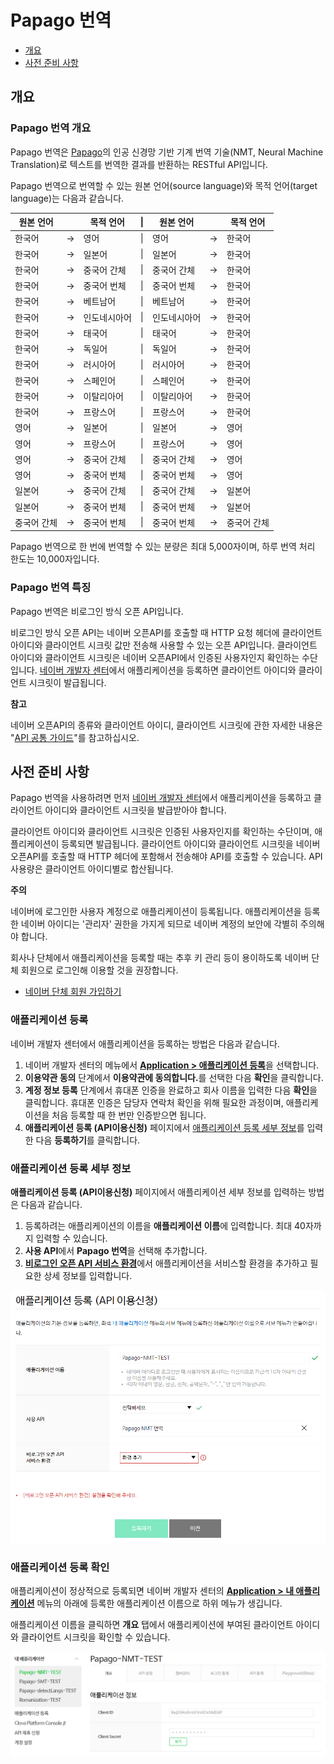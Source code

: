 # Papago 번역

- [개요](#개요)
- [사전 준비 사항](#사전-준비-사항)

## 개요

### Papago 번역 개요

Papago 번역은 [Papago](https://papago.naver.com/)의 인공 신경망 기반 기계 번역 기술(NMT, Neural Machine Translation)로 텍스트를 번역한 결과를 반환하는 RESTful API입니다.

Papago 번역으로 번역할 수 있는 원본 언어(source language)와 목적 언어(target language)는 다음과 같습니다.

|원본 언어||목적 언어|\||원본 언어||목적 언어|
|---|:-:|---|:-:|---|:-:|---|
|한국어|&rarr;|영어|\||영어|&rarr;|한국어|
|한국어|&rarr;|일본어|\||일본어|&rarr;|한국어|
|한국어|&rarr;|중국어 간체|\||중국어 간체|&rarr;|한국어|
|한국어|&rarr;|중국어 번체|\||중국어 번체|&rarr;|한국어|
|한국어|&rarr;|베트남어|\||베트남어|&rarr;|한국어|
|한국어|&rarr;|인도네시아어|\||인도네시아어|&rarr;|한국어|
|한국어|&rarr;|태국어|\||태국어|&rarr;|한국어|
|한국어|&rarr;|독일어|\||독일어|&rarr;|한국어|
|한국어|&rarr;|러시아어|\||러시아어|&rarr;|한국어|
|한국어|&rarr;|스페인어|\||스페인어|&rarr;|한국어|
|한국어|&rarr;|이탈리아어|\||이탈리아어|&rarr;|한국어|
|한국어|&rarr;|프랑스어|\||프랑스어|&rarr;|한국어|
|영어|&rarr;|일본어|\||일본어|&rarr;|영어|
|영어|&rarr;|프랑스어|\||프랑스어|&rarr;|영어|
|영어|&rarr;|중국어 간체|\||중국어 간체|&rarr;|영어|
|영어|&rarr;|중국어 번체|\||중국어 번체|&rarr;|영어|
|일본어|&rarr;|중국어 간체|\||중국어 간체|&rarr;|일본어|\|
|일본어|&rarr;|중국어 번체|\||중국어 번체|&rarr;|일본어|
|중국어 간체|&rarr;|중국어 번체|\||중국어 번체|&rarr;|중국어 간체|

 Papago 번역으로 한 번에 번역할 수 있는 분량은 최대 5,000자이며, 하루 번역 처리 한도는 10,000자입니다.

### Papago 번역 특징

Papago 번역은 비로그인 방식 오픈 API입니다.

비로그인 방식 오픈 API는 네이버 오픈API를 호출할 때 HTTP 요청 헤더에 클라이언트 아이디와 클라이언트 시크릿 값만 전송해 사용할 수 있는 오픈 API입니다. 클라이언트 아이디와 클라이언트 시크릿은 네이버 오픈API에서 인증된 사용자인지 확인하는 수단입니다. [네이버 개발자 센터](https://developers.naver.com/)에서 애플리케이션을 등록하면 클라이언트 아이디와 클라이언트 시크릿이 발급됩니다.

<div class="info"><p><strong>참고</strong></p>
<p>네이버 오픈API의 종류와 클라이언트 아이디, 클라이언트 시크릿에 관한 자세한 내용은 "<a href="https://developers.naver.com/docs/common/openapiguide/" target="_blank">API 공통 가이드</a>"를 참고하십시오.</p>  
</div>  

## 사전 준비 사항

Papago 번역을 사용하려면 먼저 [네이버 개발자 센터](https://developers.naver.com/)에서 애플리케이션을 등록하고 클라이언트 아이디와 클라이언트 시크릿을 발급받아야 합니다.

클라이언트 아이디와 클라이언트 시크릿은 인증된 사용자인지를 확인하는 수단이며, 애플리케이션이 등록되면 발급됩니다. 클라이언트 아이디와 클라이언트 시크릿을 네이버 오픈API를 호출할 때 HTTP 헤더에 포함해서 전송해야 API를 호출할 수 있습니다. API 사용량은 클라이언트 아이디별로 합산됩니다.

<div class="danger"><p><strong>주의</strong></p>
<p>네이버에 로그인한 사용자 계정으로 애플리케이션이 등록됩니다. 애플리케이션을 등록한 네이버 아이디는 '관리자' 권한을 가지게 되므로 네이버 계정의 보안에 각별히 주의해야 합니다.</p>  
<p>회사나 단체에서 애플리케이션을 등록할 때는 추후 키 관리 등이 용이하도록 네이버 단체 회원으로 로그인해 이용할 것을 권장합니다.</p>  
<ul><li><a href="https://nid.naver.com/group/commonAction.nhn?m=viewTerms" target="_blank">네이버 단체 회원 가입하기</a></li></ul>  
</div>  

### 애플리케이션 등록

네이버 개발자 센터에서 애플리케이션을 등록하는 방법은 다음과 같습니다.

1. 네이버 개발자 센터의 메뉴에서 [**Application &gt; 애플리케이션 등록**](https://developers.naver.com/apps/#/wizard/register)을 선택합니다.
2. **이용약관 동의** 단계에서 **이용약관에 동의합니다.**<!-- -->를 선택한 다음 **확인**을 클릭합니다.
3. **계정 정보 등록** 단계에서 휴대폰 인증을 완료하고 회사 이름을 입력한 다음 **확인**을 클릭합니다. 휴대폰 인증은 담당자 연락처 확인을 위해 필요한 과정이며, 애플리케이션을 처음 등록할 때 한 번만 인증받으면 됩니다.
4. **애플리케이션 등록 (API이용신청)** 페이지에서 [애플리케이션 등록 세부 정보](#애플리케이션-등록-세부-정보)를 입력한 다음 **등록하기**를 클릭합니다.

### 애플리케이션 등록 세부 정보

**애플리케이션 등록 (API이용신청)** 페이지에서 애플리케이션 세부 정보를 입력하는 방법은 다음과 같습니다.

1. 등록하려는 애플리케이션의 이름을 **애플리케이션 이름**에 입력합니다. 최대 40자까지 입력할 수 있습니다.
2. **사용 API**에서 **Papago 번역**을 선택해 추가합니다.
3. [**비로그인 오픈 API 서비스 환경**](https://developers.naver.com/docs/common/openapiguide/appregister.md#비로그인-오픈-api-서비스-환경)에서 애플리케이션을 서비스할 환경을 추가하고 필요한 상세 정보를 입력합니다.

![](images/papago-nmt-01.png)

### 애플리케이션 등록 확인

애플리케이션이 정상적으로 등록되면 네이버 개발자 센터의 [**Application &gt; 내 애플리케이션**](https://developers.naver.com/apps/#/list) 메뉴의 아래에 등록한 애플리케이션 이름으로 하위 메뉴가 생깁니다.

애플리케이션 이름을 클릭하면 **개요** 탭에서 애플리케이션에 부여된 클라이언트 아이디와 클라이언트 시크릿을 확인할 수 있습니다.

![](images/papago-nmt-02.png)

